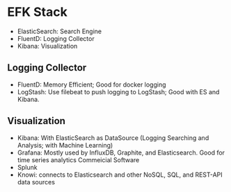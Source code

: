 # EFK Stack
- ElasticSearch: Search Engine
- FluentD: Logging Collector
- Kibana: Visualization

## Logging Collector
- FluentD: Memory Efficient; Good for docker logging
- LogStash: Use filebeat to push logging to LogStash; Good with ES and Kibana.

## Visualization
- Kibana: With ElasticSearch as DataSource (Logging Searching and Analysis; with Machine Learning)
- Grafana: Mostly used by InfluxDB, Graphite, and Elasticsearch. Good for time series analytics
Commeicial Software
- Splunk
- Knowi: connects to Elasticsearch and other NoSQL, SQL, and REST-API data sources
